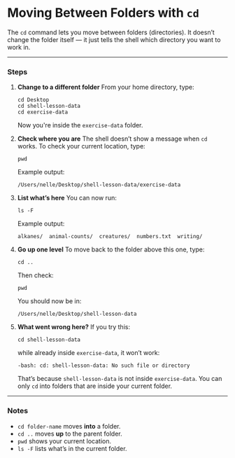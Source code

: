 # Moving Between Folders with `cd`

The `cd` command lets you move between folders (directories). It doesn’t change the folder itself — it just tells the shell which directory you want to work in.

---

### Steps

1. **Change to a different folder**
   From your home directory, type:

   ```
   cd Desktop
   cd shell-lesson-data
   cd exercise-data
   ```

   Now you're inside the `exercise-data` folder.

2. **Check where you are**
   The shell doesn’t show a message when `cd` works. To check your current location, type:

   ```
   pwd
   ```

   Example output:

   ```
   /Users/nelle/Desktop/shell-lesson-data/exercise-data
   ```

3. **List what’s here**
   You can now run:

   ```
   ls -F
   ```

   Example output:

   ```
   alkanes/  animal-counts/  creatures/  numbers.txt  writing/
   ```

4. **Go up one level**
   To move back to the folder above this one, type:

   ```
   cd ..
   ```

   Then check:

   ```
   pwd
   ```

   You should now be in:

   ```
   /Users/nelle/Desktop/shell-lesson-data
   ```

5. **What went wrong here?**
   If you try this:

   ```
   cd shell-lesson-data
   ```

   while already inside `exercise-data`, it won’t work:

   ```
   -bash: cd: shell-lesson-data: No such file or directory
   ```

   That’s because `shell-lesson-data` is not inside `exercise-data`. You can only `cd` into folders that are inside your current folder.

---

### Notes

* `cd folder-name` moves **into** a folder.
* `cd ..` moves **up** to the parent folder.
* `pwd` shows your current location.
* `ls -F` lists what’s in the current folder.

